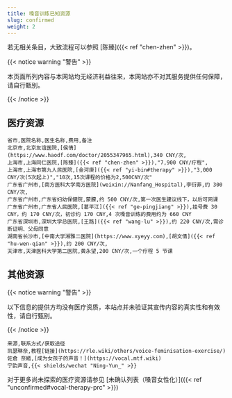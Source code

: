 ```yaml
---
title: 嗓音训练已知资源
slug: confirmed
weight: 2
---
```


若无相关条目，大致流程可以参照 [陈臻]({{< ref "chen-zhen" >}})。

{{< notice warning "警告" >}}

本页面所列内容与本网站均无经济利益往来，本网站亦不对其服务提供任何保障，请自行甄别。

{{< /notice >}}

## 医疗资源  
```csv
省市,医院名称,医生名称,费用,备注
北京市,北京友谊医院,[侯倩](https://www.haodf.com/doctor/2055347965.html),340 CNY/次,
上海市,上海同仁医院,[陈臻]({{< ref "chen-zhen" >}}),"7,900 CNY/疗程",
上海市,上海市第九人民医院,[金河庚]({{< ref "yi-bin#therapy" >}}),"3,000 CNY/次(5次起上)","10次,15次课程的价格为2,500CNY/次"
广东省广州市,[南方医科大学南方医院](weixin://Nanfang_Hospital),李衍菲,约 300 CNY/次,
广东省广州市,广东省妇幼保健院,蒙朦,约 500 CNY/次,第一次医生建议线下，以后可网课
广东省广州市,广东省人民医院,[葛平江]({{< ref "ge-pingjiang" >}}),挂号费 30 CNY，约 170 CNY/次，初诊约 170 CNY,4 次嗓音训练的费用约为 660 CNY
广东省深圳市,深圳大学总医院,[王路]({{< ref "wang-lu" >}}),约 220 CNY/次,需诊断证明、父母同意
湖南省长沙市,[中南大学湘雅二医院](https://www.xyeyy.com),[胡文倩]({{< ref "hu-wen-qian" >}}),约 200 CNY/次,
天津市,天津医科大学第二医院,黄永望,200 CNY/次,一个疗程 5 节课
```
## 其他资源  

{{< notice warning "警告" >}}

以下信息的提供方均没有医疗资质，本站点并未验证其宣传内容的真实性和有效性，请自行甄别。

{{< /notice >}}

```csv
来源,联系方式/获取途径
凯瑟琳奈,教程[链接](https://rle.wiki/others/voice-feminisation-exercise/)
佐倉 奈緒,[成为女孩子的声音！](https://vocal.mtf.wiki)
宁韵声音,{{< shields/wechat "Ning-Yun_" >}}
```
对于更多尚未探索的医疗资源请参见 [未确认列表（嗓音女性化）]({{< ref "unconfirmed#vocal-therapy-prc" >}})
